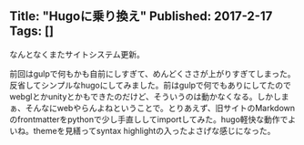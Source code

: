 Title: "Hugoに乗り換え"
Published: 2017-2-17
Tags: []
---

なんとなくまたサイトシステム更新。

前回はgulpで何もかも自前にしすぎて、めんどくささが上がりすぎてしまった。反省してシンプルなhugoにしてみました。前はgulpで何でもありにしてたのでwebglとかunityとかもできたのだけど、そういうのは動かなくなる。しかしまぁ、そんなにwebやらんよねということで。とりあえず、旧サイトのMarkdownのfrontmatterをpythonで少し手直ししてimportしてみた。hugo軽快な動作でよいね。themeを見繕ってsyntax highlightの入ったよさげな感じになった。
